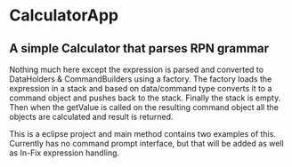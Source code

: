 # CalculatorApp
A simple Calculator that parses RPN grammar
---------------------------------------------

Nothing much here except the expression is parsed and converted to DataHolders & CommandBuilders using a factory. The factory loads the expression in a stack and based on data/command type converts it to a command object and pushes back to the stack. Finally the stack is empty. Then when the getValue is called on the resulting command object all the objects are calculated and result is returned.

This is a eclipse project and main method contains two examples of this. Currently has no command prompt interface, but that will be added as well as In-Fix expression handling.
 